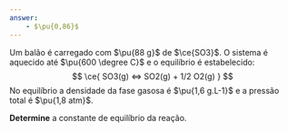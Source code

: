 ```yaml
---
answer:
    - $\pu{0,86}$
---
```



Um balão é carregado com $\pu{88 g}$ de $\ce{SO3}$. O sistema é aquecido até $\pu{600 \degree C}$ e o equilíbrio é estabelecido:
$$
    \ce{ SO3(g) <=> SO2(g) + 1/2 O2(g) }
$$
No equilíbrio a densidade da fase gasosa é $\pu{1,6 g.L-1}$ e a pressão total é $\pu{1,8 atm}$.

**Determine** a constante de equilíbrio da reação.
